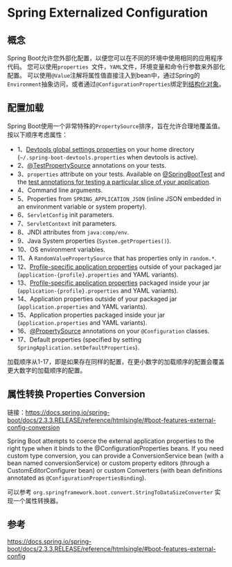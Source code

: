 # Spring Externalized Configuration

## 概念
Spring Boot允许您外部化配置，以便您可以在不同的环境中使用相同的应用程序代码。 您可以使用`properties `文件，`YAML`文件，环境变量和命令行参数来外部化配置。 可以使用`@Value`注解将属性值直接注入到bean中，通过Spring的`Environment`抽象访问，或者通过`@ConfigurationProperties`绑定到[结构化对象](https://docs.spring.io/spring-boot/docs/2.3.3.RELEASE/reference/htmlsingle/#boot-features-external-config-typesafe-configuration-properties)。

## 配置加载
Spring Boot使用一个非常特殊的`PropertySource`排序，旨在允许合理地覆盖值。 按以下顺序考虑属性：

- 1、[Devtools global settings properties](https://docs.spring.io/spring-boot/docs/2.3.3.RELEASE/reference/htmlsingle/#using-boot-devtools-globalsettings) on your home directory (`~/.spring-boot-devtools.properties` when devtools is active).
- 2、[@TestPropertySource](https://docs.spring.io/spring/docs/5.1.6.RELEASE/javadoc-api/org/springframework/test/context/TestPropertySource.html) annotations on your tests.
- 3、`properties` attribute on your tests. Available on [@SpringBootTest](https://docs.spring.io/spring-boot/docs/2.3.3.RELEASE/api/org/springframework/boot/test/context/SpringBootTest.html) and the [test annotations for testing a particular slice of your application](https://docs.spring.io/spring-boot/docs/2.3.3.RELEASE/reference/htmlsingle/#boot-features-testing-spring-boot-applications-testing-autoconfigured-tests).
- 4、Command line arguments.
- 5、Properties from `SPRING_APPLICATION_JSON` (inline JSON embedded in an environment variable or system property).
- 6、`ServletConfig` init parameters.
- 7、`ServletContext` init parameters.
- 8、JNDI attributes from `java:comp/env`.
- 9、Java System properties (`System.getProperties()`).
- 10、OS environment variables.
- 11、A `RandomValuePropertySource` that has properties only in `random.*`.
- 12、[Profile-specific application properties](https://docs.spring.io/spring-boot/docs/2.3.3.RELEASE/reference/htmlsingle/#boot-features-external-config-profile-specific-properties) outside of your packaged jar (`application-{profile}.properties` and YAML variants).
- 13、[Profile-specific application properties](https://docs.spring.io/spring-boot/docs/2.3.3.RELEASE/reference/htmlsingle/#boot-features-external-config-profile-specific-properties)  packaged inside your jar (`application-{profile}.properties` and YAML variants).
- 14、Application properties outside of your packaged jar (`application.properties` and YAML variants).
- 15、Application properties packaged inside your jar (`application.properties` and YAML variants).
- 16、[@PropertySource](https://docs.spring.io/spring/docs/5.1.6.RELEASE/javadoc-api/org/springframework/context/annotation/PropertySource.html) annotations on your `@Configuration` classes.
- 17、Default properties (specified by setting `SpringApplication.setDefaultProperties`).

加载顺序从1-17，即是如果存在同样的配置，在更小数字的加载顺序的配置会覆盖更大数字的加载顺序的配置。  


## 属性转换 Properties Conversion 
链接：https://docs.spring.io/spring-boot/docs/2.3.3.RELEASE/reference/htmlsingle/#boot-features-external-config-conversion  

Spring Boot attempts to coerce the external application properties to the right type when it binds to the @ConfigurationProperties beans. If you need custom type conversion, you can provide a ConversionService bean (with a bean named conversionService) or custom property editors (through a CustomEditorConfigurer bean) or custom Converters (with bean definitions annotated as `@ConfigurationPropertiesBinding`).  

可以参考 `org.springframework.boot.convert.StringToDataSizeConverter` 实现一个属性转换器。


## 参考
https://docs.spring.io/spring-boot/docs/2.3.3.RELEASE/reference/htmlsingle/#boot-features-external-config

